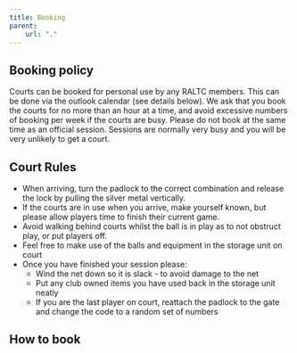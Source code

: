 ```yaml
---
title: Booking
parent:
    url: "."
---
```



## Booking policy
Courts can be booked for personal use by any RALTC members. This can be done via the outlook calendar (see details below).
We ask that you book the courts for no more than an hour at a time, and avoid excessive numbers of booking per week if the courts are busy.
Please do not book at the same time as an official session. Sessions are normally very busy and you will be very unlikely to get a court.


## Court Rules
* When arriving, turn the padlock to the correct combination and release the lock by pulling the silver metal vertically.
* If the courts are in use when you arrive, make yourself known, but please allow players time to finish their current game.
* Avoid walking behind courts whilst the ball is in play as to not obstruct play, or put players off.
* Feel free to make use of the balls and equipment in the storage unit on court
* Once you have finished your session please:
  * Wind the net down so it is slack - to avoid damage to the net
  * Put any club owned items you have used back in the storage unit neatly
  * If you are the last player on court, reattach the padlock to the gate and change the code to a random set of numbers


## How to book

